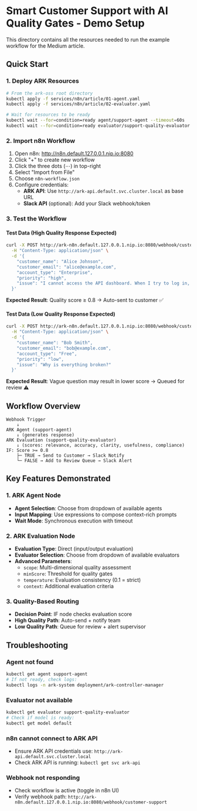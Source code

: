 # Smart Customer Support with AI Quality Gates - Demo Setup

This directory contains all the resources needed to run the example workflow for the Medium article.

## Quick Start

### 1. Deploy ARK Resources

```bash
# From the ark-oss root directory
kubectl apply -f services/n8n/article/01-agent.yaml
kubectl apply -f services/n8n/article/02-evaluator.yaml

# Wait for resources to be ready
kubectl wait --for=condition=ready agent/support-agent --timeout=60s
kubectl wait --for=condition=ready evaluator/support-quality-evaluator --timeout=60s
```

### 2. Import n8n Workflow

1. Open n8n: http://n8n.default.127.0.0.1.nip.io:8080
2. Click "+" to create new workflow
3. Click the three dots (⋯) in top-right
4. Select "Import from File"
5. Choose `n8n-workflow.json`
6. Configure credentials:
   - **ARK API**: Use `http://ark-api.default.svc.cluster.local` as base URL
   - **Slack API** (optional): Add your Slack webhook/token

### 3. Test the Workflow

#### Test Data (High Quality Response Expected)

```bash
curl -X POST http://ark-n8n.default.127.0.0.1.nip.io:8080/webhook/customer-support \
  -H "Content-Type: application/json" \
  -d '{
    "customer_name": "Alice Johnson",
    "customer_email": "alice@example.com",
    "account_type": "Enterprise",
    "priority": "high",
    "issue": "I cannot access the API dashboard. When I try to log in, I get a 403 error. I have verified my credentials are correct."
  }'
```

**Expected Result**: Quality score ≥ 0.8 → Auto-sent to customer ✅

#### Test Data (Low Quality Response Expected)

```bash
curl -X POST http://ark-n8n.default.127.0.0.1.nip.io:8080/webhook/customer-support \
  -H "Content-Type: application/json" \
  -d '{
    "customer_name": "Bob Smith",
    "customer_email": "bob@example.com",
    "account_type": "Free",
    "priority": "low",
    "issue": "Why is everything broken?"
  }'
```

**Expected Result**: Vague question may result in lower score → Queued for review ⚠️

## Workflow Overview

```
Webhook Trigger
    ↓
ARK Agent (support-agent)
    ↓ (generates response)
ARK Evaluation (support-quality-evaluator)
    ↓ (scores: relevance, accuracy, clarity, usefulness, compliance)
IF: Score >= 0.8
    ├─ TRUE → Send to Customer → Slack Notify
    └─ FALSE → Add to Review Queue → Slack Alert
```

## Key Features Demonstrated

### 1. ARK Agent Node
- **Agent Selection**: Choose from dropdown of available agents
- **Input Mapping**: Use expressions to compose context-rich prompts
- **Wait Mode**: Synchronous execution with timeout

### 2. ARK Evaluation Node
- **Evaluation Type**: Direct (input/output evaluation)
- **Evaluator Selection**: Choose from dropdown of available evaluators
- **Advanced Parameters**:
  - `scope`: Multi-dimensional quality assessment
  - `minScore`: Threshold for quality gates
  - `temperature`: Evaluation consistency (0.1 = strict)
  - `context`: Additional evaluation criteria

### 3. Quality-Based Routing
- **Decision Point**: IF node checks evaluation score
- **High Quality Path**: Auto-send + notify team
- **Low Quality Path**: Queue for review + alert supervisor

## Troubleshooting

### Agent not found
```bash
kubectl get agent support-agent
# If not ready, check logs:
kubectl logs -n ark-system deployment/ark-controller-manager
```

### Evaluator not available
```bash
kubectl get evaluator support-quality-evaluator
# Check if model is ready:
kubectl get model default
```

### n8n cannot connect to ARK API
- Ensure ARK API credentials use: `http://ark-api.default.svc.cluster.local`
- Check ARK API is running: `kubectl get svc ark-api`

### Webhook not responding
- Check workflow is active (toggle in n8n UI)
- Verify webhook path: `http://ark-n8n.default.127.0.0.1.nip.io:8080/webhook/customer-support`

